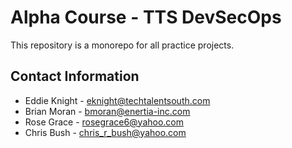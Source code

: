 # Alpha Course - TTS DevSecOps

This repository is a monorepo for all practice projects.

## Contact Information

- Eddie Knight - eknight@techtalentsouth.com
- Brian Moran - bmoran@enertia-inc.com
- Rose Grace - rosegrace6@yahoo.com
- Chris Bush - chris_r_bush@yahoo.com
